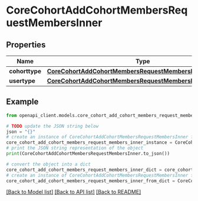 # CoreCohortAddCohortMembersRequestMembersInner


## Properties

Name | Type | Description | Notes
------------ | ------------- | ------------- | -------------
**cohorttype** | [**CoreCohortAddCohortMembersRequestMembersInnerCohorttype**](CoreCohortAddCohortMembersRequestMembersInnerCohorttype.md) |  | [optional] 
**usertype** | [**CoreCohortAddCohortMembersRequestMembersInnerUsertype**](CoreCohortAddCohortMembersRequestMembersInnerUsertype.md) |  | [optional] 

## Example

```python
from openapi_client.models.core_cohort_add_cohort_members_request_members_inner import CoreCohortAddCohortMembersRequestMembersInner

# TODO update the JSON string below
json = "{}"
# create an instance of CoreCohortAddCohortMembersRequestMembersInner from a JSON string
core_cohort_add_cohort_members_request_members_inner_instance = CoreCohortAddCohortMembersRequestMembersInner.from_json(json)
# print the JSON string representation of the object
print(CoreCohortAddCohortMembersRequestMembersInner.to_json())

# convert the object into a dict
core_cohort_add_cohort_members_request_members_inner_dict = core_cohort_add_cohort_members_request_members_inner_instance.to_dict()
# create an instance of CoreCohortAddCohortMembersRequestMembersInner from a dict
core_cohort_add_cohort_members_request_members_inner_from_dict = CoreCohortAddCohortMembersRequestMembersInner.from_dict(core_cohort_add_cohort_members_request_members_inner_dict)
```
[[Back to Model list]](../README.md#documentation-for-models) [[Back to API list]](../README.md#documentation-for-api-endpoints) [[Back to README]](../README.md)


